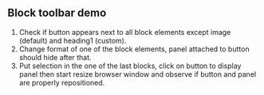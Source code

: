 ## Block toolbar demo

1. Check if button appears next to all block elements except image (default) and heading1 (custom).
2. Change format of one of the block elements, panel attached to button should hide after that.
3. Put selection in the one of the last blocks, click on button to display panel then start resize browser window
and observe if button and panel are properly repositioned.

